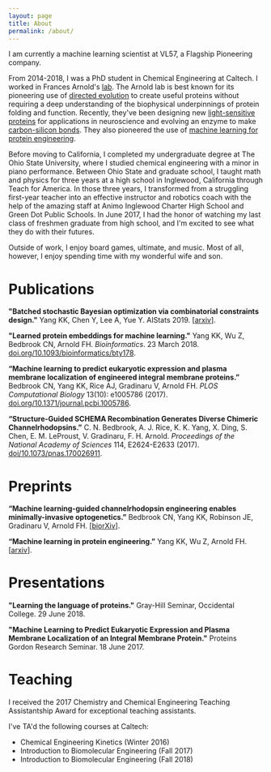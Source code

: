 ```yaml
---
layout: page
title: About
permalink: /about/
---
```

I am currently a machine learning scientist at VL57, a Flagship Pioneering company.

From 2014-2018, I was a PhD student in Chemical Engineering at Caltech. I worked in Frances Arnold's [lab](http://cheme.che.caltech.edu/groups/fha/). The Arnold lab is best known for its pioneering use of [directed evolution](https://en.wikipedia.org/wiki/Directed_evolution) to create useful proteins without requiring a deep understanding of the biophysical underpinnings of protein folding and function. Recently, they've been designing new [light-sensitive proteins](http://www.pnas.org/content/early/2017/03/09/1700269114.abstract) for applications in neuroscience and evolving an enzyme to make [carbon-silicon bonds](http://science.sciencemag.org/content/354/6315/1048.full?ijkey=mIJS6o5p4H63Y&keytype=ref&siteid=sci). They also pioneered the use of [machine learning for protein engineering](http://cheme.che.caltech.edu/groups/fha/publications/Romero_PNAS2012.pdf).

Before moving to California, I completed my undergraduate degree at The Ohio State University, where I studied chemical engineering with a minor in piano performance. Between Ohio State and graduate school, I taught math and physics for three years at a high school in Inglewood, California through Teach for America. In those three years, I transformed from a struggling first-year teacher into an effective instructor and robotics coach with the help of the amazing staff at Animo Inglewood Charter High School and Green Dot Public Schools. In June 2017, I had the honor of watching my last class of freshmen graduate from high school, and I'm excited to see what they do with their futures.

Outside of work, I enjoy board games, ultimate, and music. Most of all, however, I enjoy spending time with my wonderful wife and son.


# Publications
**"Batched stochastic Bayesian optimization via combinatorial constraints design."** Yang KK, Chen Y, Lee A, Yue Y. AIStats 2019. [[arxiv](http://arxivs.org/abs/1904.08102)].

**"Learned protein embeddings for machine learning."** Yang KK, Wu Z, Bedbrook CN, Arnold FH. *Bioinformatics*. 23 March 2018.  [doi.org/10.1093/bioinformatics/bty178](https://academic.oup.com/bioinformatics/advance-article/doi/10.1093/bioinformatics/bty178/4951834?guestAccessKey=aa420938-7c4a-4c47-8763-bad82d936d10).

**“Machine learning to predict eukaryotic expression and plasma membrane localization of engineered integral membrane proteins.”** Bedbrook CN, Yang KK, Rice AJ, Gradinaru V, Arnold FH. *PLOS Computational Biology* 13(10): e1005786 (2017). [doi.org/10.1371/journal.pcbi.1005786](https://doi.org/10.1371/journal.pcbi.1005786).

**“Structure-Guided SCHEMA Recombination Generates Diverse Chimeric Channelrhodopsins.”**  C. N. Bedbrook, A. J. Rice, K. K. Yang, X. Ding, S. Chen, E. M. LeProust, V. Gradinaru, F. H. Arnold. *Proceedings of the National Academy of Sciences* 114, E2624-E2633 (2017). [doi/10.1073/pnas.170026911](https://doi/10.1073/pnas.170026911).

# Preprints
**“Machine learning-guided channelrhodopsin engineering enables minimally-invasive optogenetics.”** Bedbrook CN, Yang KK, Robinson JE, Gradinaru V, Arnold FH. [[biorXiv](https://doi.org/10.1101/565606)].

**“Machine learning in protein engineering.”** Yang KK, Wu Z, Arnold FH. [[arxiv](https://arxiv.org/abs/1811.10775)].

# Presentations
**"Learning the language of proteins."** Gray-Hill Seminar, Occidental College. 29 June 2018.

**"Machine Learning to Predict Eukaryotic Expression and Plasma Membrane Localization of an Integral Membrane Protein."** Proteins Gordon Research Seminar. 18 June 2017.

# Teaching
I received the 2017 Chemistry and Chemical Engineering Teaching Assistantship Award for exceptional teaching assistants.

I've TA'd the following courses at Caltech:
* Chemical Engineering Kinetics (Winter 2016)
* Introduction to Biomolecular Engineering (Fall 2017)
* Introduction to Biomolecular Engineering (Fall 2018)
